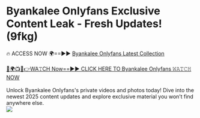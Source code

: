 # Byankalee Onlyfans Exclusive Content Leak - Fresh Updates! (9fkg)

🔥 ACCESS NOW 🌍==►► <a href="https://tinyurl.com/kvy9nzfs" rel="nofollow">Byankalee Onlyfans Latest Collection</a>
<br><br>
[🔴🌍📺📱👉WA𝚃CH Now==►► CLICK HERE TO Byankalee Onlyfans 𝚆𝙰𝚃𝙲𝙷 NOW](https://tinyurl.com/kvy9nzfs)
<br><br>
Unlock Byankalee Onlyfans's private videos and photos today! Dive into the newest 2025 content updates and explore exclusive material you won’t find anywhere else.
<br>
<a href="https://tinyurl.com/kvy9nzfs" rel="nofollow" data-target="animated-image.originalLink"><img src="https://camo.githubusercontent.com/8a4f000d20f83aca3bf7ec5f350d767afa0574a8a352519fd8cfa583a6f93a33/68747470733a2f2f692e696d6775722e636f6d2f644a486b345a712e676966" data-canonical-src="https://i.imgur.com/dJHk4Zq.gif" style="max-width: 100%; display: inline-block;" data-target="animated-image.originalImage"></a>
<br>
